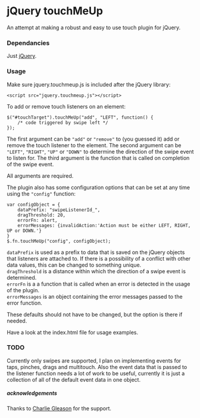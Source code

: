 # jQuery touchMeUp #

An attempt at making a robust and easy to use touch plugin for jQuery.

### Dependancies ###

Just [jQuery](http://jquery.com/).

### Usage ###

Make sure jquery.touchmeup.js is included after the jQuery library:

  <script src="//ajax.googleapis.com/ajax/libs/jquery/1.7.1/jquery.min.js"></script>
	<script src="jquery.touchmeup.js"></script>

To add or remove touch listeners on an element:

	$("#touchTarget").touchMeUp("add", "LEFT", function() {
		/* code triggered by swipe left */
	});

The first argument can be `"add"` or `"remove"` to (you guessed it) add or remove the touch listener to the element.
The second argument can be `"LEFT"`, `"RIGHT"`, `"UP"` or `"DOWN"` to determine the direction of the swipe event to listen for.
The third argument is the function that is called on completion of the swipe event.

All arguments are required.

The plugin also has some configuration options that can be set at any time using the `"config"` function:

	var configObject = {
		dataPrefix: "swipeListenerId_",
		dragThreshold: 20,
		errorFn: alert,
		errorMessages: {invalidAction:'Action must be either LEFT, RIGHT, UP or DOWN.'}
	}
	$.fn.touchMeUp("config", configObject);

`dataPrefix` is used as a prefix to data that is saved on the jQuery objects that listeners are attached to. If there is a possibility of a conflict with other data values, this can be changed to something unique.  
`dragThreshold` is a distance within which the direction of a swipe event is determined.  
`errorFn` is a a function that is called when an error is detected in the usage of the plugin.  
`errorMessages` is an object containing the error messages passed to the error function.  

These defaults should not have to be changed, but the option is there if needed.

Have a look at the index.html file for usage examples.

### TODO ###

Currently only swipes are supported, I plan on implementing events for taps, pinches, drags and multitouch. Also the event data that is passed to the listener function needs a lot of work to be useful, currently it is just a collection of all of the default event data in one object.

##### acknowledgements #####

Thanks to [Charlie Gleason](https://github.com/superhighfives) for the support.
